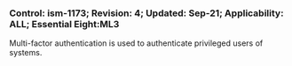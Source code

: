 ### Control: ism-1173; Revision: 4; Updated: Sep-21; Applicability: ALL; Essential Eight:ML3
<p>Multi-factor authentication is used to authenticate privileged users of systems.</p>